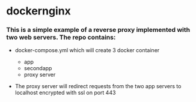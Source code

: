 # dockernginx

### This is a simple example of a reverse proxy implemented with two web servers. The repo contains:

* docker-compose.yml which will create 3 docker container
    * app
    * secondapp
    * proxy server

* The proxy server will redirect requests from the two app servers to localhost encrypted with ssl on port 443
